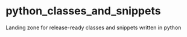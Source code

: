 python_classes_and_snippets
===========================

Landing zone for release-ready classes and snippets written in python
